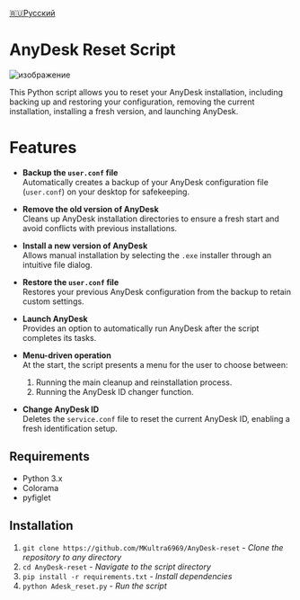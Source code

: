 [🇷🇺Русский](https://github.com/MKultra6969/AnyDesk-reset/blob/main/README.ru.md)

# AnyDesk Reset Script
![изображение](https://github.com/user-attachments/assets/34cb70a4-da4c-47dd-a433-1b57c945ecf6)


This Python script allows you to reset your AnyDesk installation, including backing up and restoring your configuration, removing the current installation, installing a fresh version, and launching AnyDesk.

# Features

- **Backup the `user.conf` file**  
  Automatically creates a backup of your AnyDesk configuration file (`user.conf`) on your desktop for safekeeping.

- **Remove the old version of AnyDesk**  
  Cleans up AnyDesk installation directories to ensure a fresh start and avoid conflicts with previous installations.

- **Install a new version of AnyDesk**  
  Allows manual installation by selecting the `.exe` installer through an intuitive file dialog.

- **Restore the `user.conf` file**  
  Restores your previous AnyDesk configuration from the backup to retain custom settings.

- **Launch AnyDesk**  
  Provides an option to automatically run AnyDesk after the script completes its tasks.

- **Menu-driven operation**  
  At the start, the script presents a menu for the user to choose between:
  1. Running the main cleanup and reinstallation process.
  2. Running the AnyDesk ID changer function.

- **Change AnyDesk ID**  
  Deletes the `service.conf` file to reset the current AnyDesk ID, enabling a fresh identification setup.


## Requirements
- Python 3.x
- Colorama
- pyfiglet

## Installation

1. `git clone https://github.com/MKultra6969/AnyDesk-reset` - _Clone the repository to any directory_
2. `cd AnyDesk-reset` - _Navigate to the script directory_
3. `pip install -r requirements.txt` - _Install dependencies_
4. `python Adesk_reset.py` - _Run the script_
